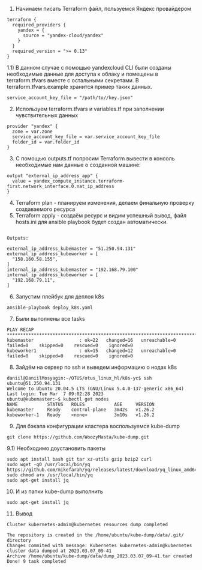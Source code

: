 1) Начинаем писать Terraform файл, пользуемся Яндекс провайдером
```
terraform {
  required_providers {
    yandex = {
      source = "yandex-cloud/yandex"
    }
  }
  required_version = ">= 0.13"
}
```
1.1) В данном случае с помощью yandexcloud CLI были созданы необходимые данные для доступа к облаку и помещены в terraform.tfvars вместе с остальными секретами. В terraform.tfvars.example хранится пример таких данных.
```
service_account_key_file = "/path/to//key.json"
```

2) Используем terraform.tfvars и variables.tf при заполнении чувствительных данных
```
provider "yandex" {
  zone = var.zone
  service_account_key_file = var.service_account_key_file
  folder_id = var.folder_id
}
```
3) С помощью outputs.tf попросим Terraform вывести в консоль необходимые нам данные о созданной машине:
```
output "external_ip_address_app" {
  value = yandex_compute_instance.terraform-first.network_interface.0.nat_ip_address
}
```
4) Terraform  plan - планируем изменения, делаем финальную проверку создаваемого ресурса
5) Terraform apply - создаём ресурс и видим успешный вывод, файл hosts.ini для ansible playbook будет создан автоматически.

```Apply complete! Resources: 5 added, 0 changed, 0 destroyed.

Outputs:

external_ip_address_kubemaster = "51.250.94.131"
external_ip_address_kubeworker = [
  "158.160.58.155",
]
internal_ip_address_kubemaster = "192.168.79.100"
internal_ip_address_kubeworker = [
  "192.168.79.11",
]
```
6) Запустим плейбук для деплоя k8s 
```
ansible-playbook deploy_k8s.yaml
```
7) Были выполнены все tasks
```
PLAY RECAP *******************************************************************************************************************************************************************************
kubemaster                 : ok=22   changed=16   unreachable=0    failed=0    skipped=0    rescued=0    ignored=0   
kubeworker1                : ok=15   changed=12   unreachable=0    failed=0    skipped=0    rescued=0    ignored=0   
```
8) Зайдём на сервер по ssh и выведем информацию о нодах k8s
```
daniil@DaniilMosyagin:~/OTUS/otus_linux_hl/k8s-yc$ ssh ubuntu@51.250.94.131
Welcome to Ubuntu 20.04.5 LTS (GNU/Linux 5.4.0-137-generic x86_64)
Last login: Tue Mar  7 09:02:28 2023
ubuntu@kubemaster:~$ kubectl get nodes
NAME           STATUS   ROLES           AGE     VERSION
kubemaster     Ready    control-plane   3m42s   v1.26.2
kubeworker-1   Ready    <none>          3m10s   v1.26.2
```
9) Для бэкапа конфигурации кластера воспользуемся kube-dump
```
git clone https://github.com/WoozyMasta/kube-dump.git
```
9.1) Необходимо доустановить пакеты
```
sudo apt install bash git tar xz-utils gzip bzip2 curl
sudo wget -qO /usr/local/bin/yq https://github.com/mikefarah/yq/releases/latest/download/yq_linux_amd64
sudo chmod a+x /usr/local/bin/yq
sudo apt-get install jq
```
10) И из папки kube-dump выполнить
```
sudo apt-get install jq
```
11) Вывод
```
Cluster kubernetes-admin@kubernetes resources dump completed
  
The repository is created in the /home/ubuntu/kube-dump/data/.git/ directory
Changes commited with message: Kubernetes kubernetes-admin@kubernetes cluster data dumped at 2023.03.07_09-41 
Archive /home/ubuntu/kube-dump/data/dump_2023.03.07_09-41.tar created
Done! 9 task completed
```
